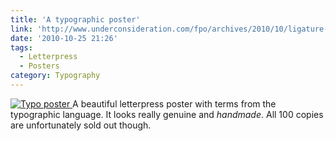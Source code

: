 ```yaml
---
title: 'A typographic poster'
link: 'http://www.underconsideration.com/fpo/archives/2010/10/ligature-loop-stem-poster.php'
date: '2010-10-25 21:26'
tags:
  - Letterpress
  - Posters
category: Typography
---
```


[ ![](http://www.underconsideration.com/fpo/project_images/LLandS_08.jpg "Typo poster") ](http://www.underconsideration.com/fpo/archives/2010/10/ligature-loop-stem-poster.php) A beautiful letterpress poster with terms from the typographic language. It looks really genuine and _handmade_. All 100 copies are unfortunately sold out though.
